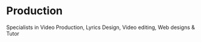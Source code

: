 # Production
Specialists in Video Production, Lyrics Design, Video editing, Web designs &amp; Tutor
